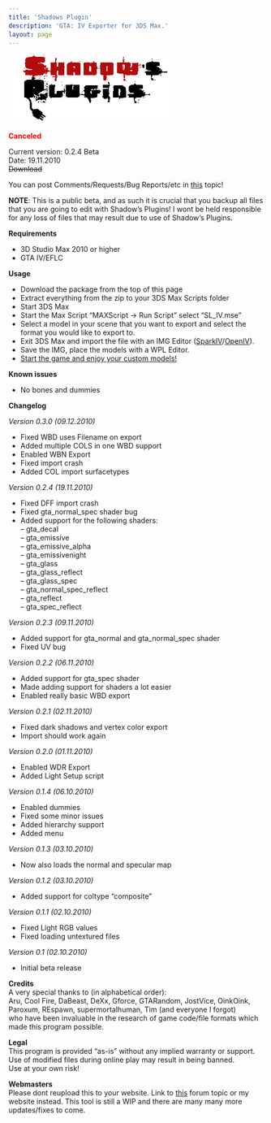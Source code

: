 ```yaml
---
title: 'Shadows Plugin'
description: 'GTA: IV Exporter for 3DS Max.'
layout: page
---
```


![Shadows Plugins header](/assets/images/shadows-plugin/shadows_plugins_header.gif)

<span style="color: #ff0000;">**Canceled**</span>

Current version: 0.2.4 Beta  
Date: 19.11.2010  
~~Download~~

You can post Comments/Requests/Bug Reports/etc in [this](http://www.gtaforums.com/index.php?showtopic=456320) topic!

**NOTE**: This is a public beta, and as such it is crucial that you backup all files that you are going to edit with Shadow’s Plugins! I wont be held responsible for any loss of files that may result due to use of Shadow’s Plugins.

**Requirements**

- 3D Studio Max 2010 or higher
- GTA IV/EFLC

**Usage**

- Download the package from the top of this page
- Extract everything from the zip to your 3DS Max Scripts folder
- Start 3DS Max
- Start the Max Script “MAXScript -&gt; Run Script” select “SL\_IV.mse”
- Select a model in your scene that you want to export and select the format you would like to export to.
- Exit 3DS Max and import the file with an IMG Editor ([SparkIV](http://www.gtaforums.com/index.php?showtopic=384933)/[OpenIV](http://www.gtaforums.com/index.php?showtopic=388289)).
- Save the IMG, place the models with a WPL Editor.
- <span style="text-decoration: underline;">Start the game and enjoy your custom models!</span>

**Known issues**

- No bones and dummies

**Changelog**

*Version 0.3.0 (09.12.2010)*

- Fixed WBD uses Filename on export
- Added multiple COLS in one WBD support
- Enabled WBN Export
- Fixed import crash
- Added COL import surfacetypes

*Version 0.2.4 (19.11.2010)*

- Fixed DFF import crash
- Fixed gta\_normal\_spec shader bug
- Added support for the following shaders:  
    – gta\_decal  
    – gta\_emissive  
    – gta\_emissive\_alpha  
    – gta\_emissivenight  
    – gta\_glass  
    – gta\_glass\_reflect  
    – gta\_glass\_spec  
    – gta\_normal\_spec\_reflect  
    – gta\_reflect  
    – gta\_spec\_reflect

*Version 0.2.3 (09.11.2010)*

- Added support for gta\_normal and gta\_normal\_spec shader
- Fixed UV bug

*Version 0.2.2 (06.11.2010)*

- Added support for gta\_spec shader
- Made adding support for shaders a lot easier
- Enabled really basic WBD export

*Version 0.2.1 (02.11.2010)*

- Fixed dark shadows and vertex color export
- Import should work again

*Version 0.2.0 (01.11.2010)*

- Enabled WDR Export
- Added Light Setup script

*Version 0.1.4 (06.10.2010)*

- Enabled dummies
- Fixed some minor issues
- Added hierarchy support
- Added menu

*Version 0.1.3 (03.10.2010)*

- Now also loads the normal and specular map

*Version 0.1.2 (03.10.2010)*

- Added support for coltype “composite”

*Version 0.1.1 (02.10.2010)*

- Fixed Light RGB values
- Fixed loading untextured files

*Version 0.1 (02.10.2010)*

- Initial beta release

**Credits**  
A very special thanks to (in alphabetical order):  
Aru, Cool Fire, DaBeast, DeXx, Gforce, GTARandom, JostVice, OinkOink, Paroxum, REspawn, supermortalhuman, Tim (and everyone I forgot)  
who have been invaluable in the research of game code/file formats which made this program possible.

**Legal**  
This program is provided “as-is” without any implied warranty or support.  
Use of modified files during online play may result in being banned.  
Use at your own risk!

**Webmasters**  
Please dont reupload this to your website. Link to [this](http://www.gtaforums.com/index.php?showtopic=456320) forum topic or my website instead. This tool is still a WIP and there are many many more updates/fixes to come.